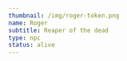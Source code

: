 ```yaml
---
thumbnail: /img/roger-token.png
name: Roger
subtitle: Reaper of the dead
type: npc
status: alive
---
```


